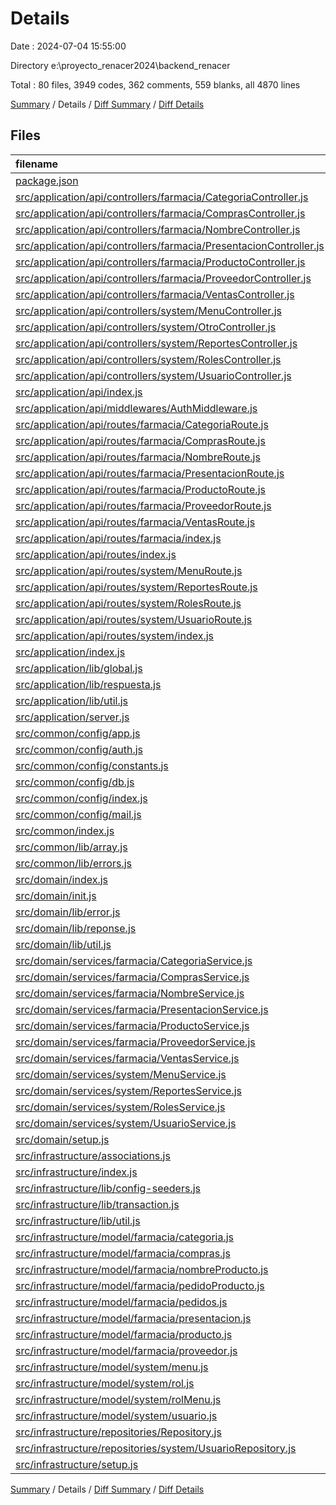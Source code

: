 # Details

Date : 2024-07-04 15:55:00

Directory e:\\proyecto_renacer2024\\backend_renacer

Total : 80 files,  3949 codes, 362 comments, 559 blanks, all 4870 lines

[Summary](results.md) / Details / [Diff Summary](diff.md) / [Diff Details](diff-details.md)

## Files
| filename | language | code | comment | blank | total |
| :--- | :--- | ---: | ---: | ---: | ---: |
| [package.json](/package.json) | JSON | 49 | 0 | 1 | 50 |
| [src/application/api/controllers/farmacia/CategoriaController.js](/src/application/api/controllers/farmacia/CategoriaController.js) | JavaScript | 70 | 9 | 7 | 86 |
| [src/application/api/controllers/farmacia/ComprasController.js](/src/application/api/controllers/farmacia/ComprasController.js) | JavaScript | 56 | 6 | 6 | 68 |
| [src/application/api/controllers/farmacia/NombreController.js](/src/application/api/controllers/farmacia/NombreController.js) | JavaScript | 56 | 6 | 6 | 68 |
| [src/application/api/controllers/farmacia/PresentacionController.js](/src/application/api/controllers/farmacia/PresentacionController.js) | JavaScript | 67 | 7 | 7 | 81 |
| [src/application/api/controllers/farmacia/ProductoController.js](/src/application/api/controllers/farmacia/ProductoController.js) | JavaScript | 80 | 8 | 8 | 96 |
| [src/application/api/controllers/farmacia/ProveedorController.js](/src/application/api/controllers/farmacia/ProveedorController.js) | JavaScript | 67 | 7 | 7 | 81 |
| [src/application/api/controllers/farmacia/VentasController.js](/src/application/api/controllers/farmacia/VentasController.js) | JavaScript | 31 | 30 | 6 | 67 |
| [src/application/api/controllers/system/MenuController.js](/src/application/api/controllers/system/MenuController.js) | JavaScript | 55 | 6 | 6 | 67 |
| [src/application/api/controllers/system/OtroController.js](/src/application/api/controllers/system/OtroController.js) | JavaScript | 19 | 3 | 4 | 26 |
| [src/application/api/controllers/system/ReportesController.js](/src/application/api/controllers/system/ReportesController.js) | JavaScript | 39 | 6 | 5 | 50 |
| [src/application/api/controllers/system/RolesController.js](/src/application/api/controllers/system/RolesController.js) | JavaScript | 68 | 7 | 7 | 82 |
| [src/application/api/controllers/system/UsuarioController.js](/src/application/api/controllers/system/UsuarioController.js) | JavaScript | 68 | 8 | 7 | 83 |
| [src/application/api/index.js](/src/application/api/index.js) | JavaScript | 48 | 17 | 15 | 80 |
| [src/application/api/middlewares/AuthMiddleware.js](/src/application/api/middlewares/AuthMiddleware.js) | JavaScript | 36 | 0 | 6 | 42 |
| [src/application/api/routes/farmacia/CategoriaRoute.js](/src/application/api/routes/farmacia/CategoriaRoute.js) | JavaScript | 16 | 3 | 3 | 22 |
| [src/application/api/routes/farmacia/ComprasRoute.js](/src/application/api/routes/farmacia/ComprasRoute.js) | JavaScript | 13 | 3 | 3 | 19 |
| [src/application/api/routes/farmacia/NombreRoute.js](/src/application/api/routes/farmacia/NombreRoute.js) | JavaScript | 13 | 3 | 3 | 19 |
| [src/application/api/routes/farmacia/PresentacionRoute.js](/src/application/api/routes/farmacia/PresentacionRoute.js) | JavaScript | 15 | 3 | 3 | 21 |
| [src/application/api/routes/farmacia/ProductoRoute.js](/src/application/api/routes/farmacia/ProductoRoute.js) | JavaScript | 15 | 4 | 4 | 23 |
| [src/application/api/routes/farmacia/ProveedorRoute.js](/src/application/api/routes/farmacia/ProveedorRoute.js) | JavaScript | 15 | 3 | 3 | 21 |
| [src/application/api/routes/farmacia/VentasRoute.js](/src/application/api/routes/farmacia/VentasRoute.js) | JavaScript | 6 | 5 | 3 | 14 |
| [src/application/api/routes/farmacia/index.js](/src/application/api/routes/farmacia/index.js) | JavaScript | 17 | 0 | 4 | 21 |
| [src/application/api/routes/index.js](/src/application/api/routes/index.js) | JavaScript | 7 | 58 | 17 | 82 |
| [src/application/api/routes/system/MenuRoute.js](/src/application/api/routes/system/MenuRoute.js) | JavaScript | 13 | 3 | 3 | 19 |
| [src/application/api/routes/system/ReportesRoute.js](/src/application/api/routes/system/ReportesRoute.js) | JavaScript | 11 | 2 | 3 | 16 |
| [src/application/api/routes/system/RolesRoute.js](/src/application/api/routes/system/RolesRoute.js) | JavaScript | 15 | 3 | 3 | 21 |
| [src/application/api/routes/system/UsuarioRoute.js](/src/application/api/routes/system/UsuarioRoute.js) | JavaScript | 15 | 3 | 3 | 21 |
| [src/application/api/routes/system/index.js](/src/application/api/routes/system/index.js) | JavaScript | 11 | 0 | 4 | 15 |
| [src/application/index.js](/src/application/index.js) | JavaScript | 13 | 6 | 5 | 24 |
| [src/application/lib/global.js](/src/application/lib/global.js) | JavaScript | 16 | 0 | 1 | 17 |
| [src/application/lib/respuesta.js](/src/application/lib/respuesta.js) | JavaScript | 11 | 0 | 2 | 13 |
| [src/application/lib/util.js](/src/application/lib/util.js) | JavaScript | 149 | 23 | 28 | 200 |
| [src/application/server.js](/src/application/server.js) | JavaScript | 24 | 0 | 9 | 33 |
| [src/common/config/app.js](/src/common/config/app.js) | JavaScript | 2 | 0 | 2 | 4 |
| [src/common/config/auth.js](/src/common/config/auth.js) | JavaScript | 6 | 0 | 2 | 8 |
| [src/common/config/constants.js](/src/common/config/constants.js) | JavaScript | 2 | 0 | 2 | 4 |
| [src/common/config/db.js](/src/common/config/db.js) | JavaScript | 10 | 0 | 2 | 12 |
| [src/common/config/index.js](/src/common/config/index.js) | JavaScript | 5 | 0 | 2 | 7 |
| [src/common/config/mail.js](/src/common/config/mail.js) | JavaScript | 15 | 0 | 1 | 16 |
| [src/common/index.js](/src/common/index.js) | JavaScript | 2 | 0 | 2 | 4 |
| [src/common/lib/array.js](/src/common/lib/array.js) | JavaScript | 9 | 0 | 2 | 11 |
| [src/common/lib/errors.js](/src/common/lib/errors.js) | JavaScript | 11 | 0 | 4 | 15 |
| [src/domain/index.js](/src/domain/index.js) | JavaScript | 12 | 11 | 7 | 30 |
| [src/domain/init.js](/src/domain/init.js) | JavaScript | 20 | 0 | 3 | 23 |
| [src/domain/lib/error.js](/src/domain/lib/error.js) | JavaScript | 17 | 0 | 2 | 19 |
| [src/domain/lib/reponse.js](/src/domain/lib/reponse.js) | JavaScript | 38 | 1 | 8 | 47 |
| [src/domain/lib/util.js](/src/domain/lib/util.js) | JavaScript | 127 | 5 | 25 | 157 |
| [src/domain/services/farmacia/CategoriaService.js](/src/domain/services/farmacia/CategoriaService.js) | JavaScript | 79 | 7 | 9 | 95 |
| [src/domain/services/farmacia/ComprasService.js](/src/domain/services/farmacia/ComprasService.js) | JavaScript | 145 | 5 | 10 | 160 |
| [src/domain/services/farmacia/NombreService.js](/src/domain/services/farmacia/NombreService.js) | JavaScript | 92 | 5 | 9 | 106 |
| [src/domain/services/farmacia/PresentacionService.js](/src/domain/services/farmacia/PresentacionService.js) | JavaScript | 70 | 4 | 9 | 83 |
| [src/domain/services/farmacia/ProductoService.js](/src/domain/services/farmacia/ProductoService.js) | JavaScript | 183 | 7 | 12 | 202 |
| [src/domain/services/farmacia/ProveedorService.js](/src/domain/services/farmacia/ProveedorService.js) | JavaScript | 70 | 4 | 9 | 83 |
| [src/domain/services/farmacia/VentasService.js](/src/domain/services/farmacia/VentasService.js) | JavaScript | 154 | 21 | 9 | 184 |
| [src/domain/services/system/MenuService.js](/src/domain/services/system/MenuService.js) | JavaScript | 62 | 5 | 10 | 77 |
| [src/domain/services/system/ReportesService.js](/src/domain/services/system/ReportesService.js) | JavaScript | 184 | 13 | 12 | 209 |
| [src/domain/services/system/RolesService.js](/src/domain/services/system/RolesService.js) | JavaScript | 110 | 5 | 15 | 130 |
| [src/domain/services/system/UsuarioService.js](/src/domain/services/system/UsuarioService.js) | JavaScript | 191 | 5 | 18 | 214 |
| [src/domain/setup.js](/src/domain/setup.js) | JavaScript | 8 | 0 | 4 | 12 |
| [src/infrastructure/associations.js](/src/infrastructure/associations.js) | JavaScript | 85 | 0 | 12 | 97 |
| [src/infrastructure/index.js](/src/infrastructure/index.js) | JavaScript | 50 | 4 | 11 | 65 |
| [src/infrastructure/lib/config-seeders.js](/src/infrastructure/lib/config-seeders.js) | JavaScript | 42 | 1 | 3 | 46 |
| [src/infrastructure/lib/transaction.js](/src/infrastructure/lib/transaction.js) | JavaScript | 23 | 0 | 5 | 28 |
| [src/infrastructure/lib/util.js](/src/infrastructure/lib/util.js) | JavaScript | 260 | 4 | 30 | 294 |
| [src/infrastructure/model/farmacia/categoria.js](/src/infrastructure/model/farmacia/categoria.js) | JavaScript | 28 | 1 | 6 | 35 |
| [src/infrastructure/model/farmacia/compras.js](/src/infrastructure/model/farmacia/compras.js) | JavaScript | 63 | 1 | 6 | 70 |
| [src/infrastructure/model/farmacia/nombreProducto.js](/src/infrastructure/model/farmacia/nombreProducto.js) | JavaScript | 46 | 1 | 6 | 53 |
| [src/infrastructure/model/farmacia/pedidoProducto.js](/src/infrastructure/model/farmacia/pedidoProducto.js) | JavaScript | 32 | 1 | 6 | 39 |
| [src/infrastructure/model/farmacia/pedidos.js](/src/infrastructure/model/farmacia/pedidos.js) | JavaScript | 36 | 1 | 6 | 43 |
| [src/infrastructure/model/farmacia/presentacion.js](/src/infrastructure/model/farmacia/presentacion.js) | JavaScript | 28 | 1 | 6 | 35 |
| [src/infrastructure/model/farmacia/producto.js](/src/infrastructure/model/farmacia/producto.js) | JavaScript | 44 | 1 | 6 | 51 |
| [src/infrastructure/model/farmacia/proveedor.js](/src/infrastructure/model/farmacia/proveedor.js) | JavaScript | 36 | 1 | 6 | 43 |
| [src/infrastructure/model/system/menu.js](/src/infrastructure/model/system/menu.js) | JavaScript | 36 | 1 | 6 | 43 |
| [src/infrastructure/model/system/rol.js](/src/infrastructure/model/system/rol.js) | JavaScript | 28 | 1 | 6 | 35 |
| [src/infrastructure/model/system/rolMenu.js](/src/infrastructure/model/system/rolMenu.js) | JavaScript | 24 | 1 | 6 | 31 |
| [src/infrastructure/model/system/usuario.js](/src/infrastructure/model/system/usuario.js) | JavaScript | 81 | 1 | 6 | 88 |
| [src/infrastructure/repositories/Repository.js](/src/infrastructure/repositories/Repository.js) | JavaScript | 144 | 0 | 20 | 164 |
| [src/infrastructure/repositories/system/UsuarioRepository.js](/src/infrastructure/repositories/system/UsuarioRepository.js) | JavaScript | 8 | 0 | 4 | 12 |
| [src/infrastructure/setup.js](/src/infrastructure/setup.js) | JavaScript | 27 | 1 | 10 | 38 |

[Summary](results.md) / Details / [Diff Summary](diff.md) / [Diff Details](diff-details.md)
